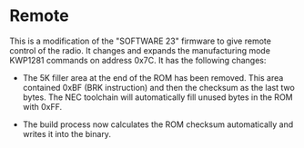 # Remote

This is a modification of the "SOFTWARE 23" firmware to give remote control of the radio.  It changes and expands the manufacturing mode KWP1281 commands on address 0x7C.  It has the following changes:

 - The 5K filler area at the end of the ROM has been removed.  This area contained 0xBF (BRK instruction) and then the checksum as the last two bytes.  The NEC toolchain will automatically fill unused bytes in the ROM with 0xFF.

 - The build process now calculates the ROM checksum automatically and writes it into the binary.
